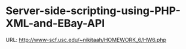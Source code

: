 # Server-side-scripting-using-PHP-XML-and-EBay-API
URL: http://www-scf.usc.edu/~nikitaah/HOMEWORK_6/HW6.php
